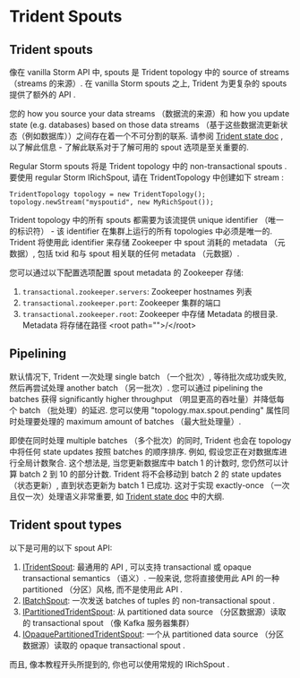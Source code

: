 # Trident Spouts

## Trident spouts

像在 vanilla Storm API 中, spouts 是 Trident topology 中的 source of streams （streams 的来源）. 在 vanilla Storm spouts 之上, Trident 为更复杂的 spouts 提供了额外的 API .

您的 how you source your data streams （数据流的来源）和 how you update state (e.g. databases) based on those data streams （基于这些数据流更新状态（例如数据库））之间存在着一个不可分割的联系. 请参阅 [Trident state doc](Trident-state.html) , 以了解此信息 - 了解此联系对于了解可用的 spout 选项是至关重要的.

Regular Storm spouts 将是 Trident topology 中的 non-transactional spouts . 要使用 regular Storm IRichSpout, 请在 TridentTopology 中创建如下 stream :

```
TridentTopology topology = new TridentTopology();
topology.newStream("myspoutid", new MyRichSpout()); 
```

Trident topology 中的所有 spouts 都需要为该流提供 unique identifier （唯一的标识符） - 该 identifier 在集群上运行的所有 topologies 中必须是唯一的. Trident 将使用此 identifier 来存储 Zookeeper 中 spout 消耗的 metadata （元数据）, 包括 txid 和与 spout 相关联的任何 metadata （元数据）.

您可以通过以下配置选项配置 spout metadata 的 Zookeeper 存储:

1.  `transactional.zookeeper.servers`: Zookeeper hostnames 列表
2.  `transactional.zookeeper.port`: Zookeeper 集群的端口
3.  `transactional.zookeeper.root`: Zookeeper 中存储 Metadata 的根目录. Metadata 将存储在路径 &lt;root path=""&gt;/&lt;/root&gt;

## Pipelining

默认情况下, Trident 一次处理 single batch （一个批次）, 等待批次成功或失败, 然后再尝试处理 another batch （另一批次）. 您可以通过 pipelining the batches 获得 significantly higher throughput （明显更高的吞吐量）并降低每个 batch （批处理）的延迟. 您可以使用 "topology.max.spout.pending" 属性同时处理要处理的 maximum amount of batches （最大批处理量）.

即使在同时处理 multiple batches （多个批次）的同时, Trident 也会在 topology 中将任何 state updates 按照 batches 的顺序排序. 例如, 假设您正在对数据库进行全局计数聚合. 这个想法是, 当您更新数据库中 batch 1 的计数时, 您仍然可以计算 batch 2 到 10 的部分计数. Trident 将不会移动到 batch 2 的 state updates （状态更新）, 直到状态更新为 batch 1 已成功. 这对于实现 exactly-once （一次且仅一次）处理语义非常重要, 如 [Trident state doc](Trident-state.html) 中的大纲.

## Trident spout types

以下是可用的以下 spout API:

1.  [ITridentSpout](http://github.com/apache/storm/blob/master%0A/storm-core/src/jvm/org/apache/storm/trident/spout/ITridentSpout.java): 最通用的 API , 可以支持 transactional 或 opaque transactional semantics （语义）. 一般来说, 您将直接使用此 API 的一种 partitioned （分区）风格, 而不是使用此 API .
2.  [IBatchSpout](http://github.com/apache/storm/blob/master%0A/storm-core/src/jvm/org/apache/storm/trident/spout/IBatchSpout.java): 一次发送 batches of tuples 的 non-transactional spout .
3.  [IPartitionedTridentSpout](http://github.com/apache/storm/blob/master%0A/storm-core/src/jvm/org/apache/storm/trident/spout/IPartitionedTridentSpout.java): 从 partitioned data source （分区数据源）读取的 transactional spout （像 Kafka 服务器集群）
4.  [IOpaquePartitionedTridentSpout](http://github.com/apache/storm/blob/master%0A/storm-core/src/jvm/org/apache/storm/trident/spout/IOpaquePartitionedTridentSpout.java): 一个从 partitioned data source （分区数据源）读取的 opaque transactional spout .

而且, 像本教程开头所提到的, 你也可以使用常规的 IRichSpout .